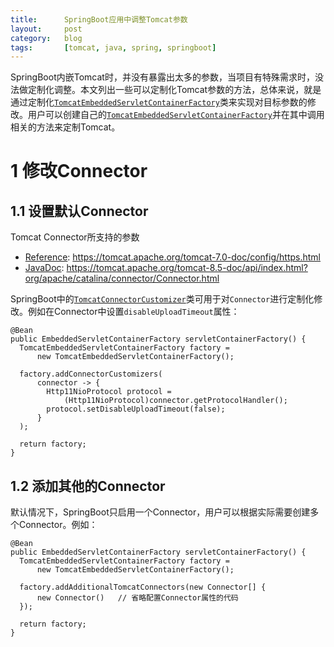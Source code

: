 ```yaml
---
title:      SpringBoot应用中调整Tomcat参数
layout:     post
category:   blog
tags:       [tomcat, java, spring, springboot]
---
```



SpringBoot内嵌Tomcat时，并没有暴露出太多的参数，当项目有特殊需求时，没法做定制化调整。本文列出一些可以定制化Tomcat参数的方法，总体来说，就是通过定制化[`TomcatEmbeddedServletContainerFactory`][1]类来实现对目标参数的修改。用户可以创建自己的[`TomcatEmbeddedServletContainerFactory`][1]并在其中调用相关的方法来定制Tomcat。

# 1 修改Connector

## 1.1 设置默认Connector

Tomcat Connector所支持的参数

* [Reference][4]: https://tomcat.apache.org/tomcat-7.0-doc/config/https.html
* [JavaDoc][3]: https://tomcat.apache.org/tomcat-8.5-doc/api/index.html?org/apache/catalina/connector/Connector.html

SpringBoot中的[`TomcatConnectorCustomizer`][2]类可用于对`Connector`进行定制化修改。例如在Connector中设置`disableUploadTimeout`属性：

    @Bean
    public EmbeddedServletContainerFactory servletContainerFactory() {
      TomcatEmbeddedServletContainerFactory factory =
          new TomcatEmbeddedServletContainerFactory();

      factory.addConnectorCustomizers(
          connector -> {
            Http11NioProtocol protocol = 
                (Http11NioProtocol)connector.getProtocolHandler();
            protocol.setDisableUploadTimeout(false);
          }
      );

      return factory;
    }

## 1.2 添加其他的Connector

默认情况下，SpringBoot只启用一个Connector，用户可以根据实际需要创建多个Connector。例如：

    @Bean
    public EmbeddedServletContainerFactory servletContainerFactory() {
      TomcatEmbeddedServletContainerFactory factory =
          new TomcatEmbeddedServletContainerFactory();

      factory.addAdditionalTomcatConnectors(new Connector[] {
          new Connector()   // 省略配置Connector属性的代码
      });

      return factory;
    }





[1]:    https://docs.spring.io/autorepo/docs/spring-boot/1.3.5.RELEASE/api/index.html?org/springframework/boot/context/embedded/tomcat/TomcatEmbeddedServletContainerFactory.html
[2]:    https://docs.spring.io/autorepo/docs/spring-boot/1.3.5.RELEASE/api/index.html?org/springframework/boot/context/embedded/tomcat/TomcatConnectorCustomizer.html
[3]:    https://tomcat.apache.org/tomcat-8.5-doc/api/index.html?org/apache/catalina/connector/Connector.html
[4]:    https://tomcat.apache.org/tomcat-7.0-doc/config/https.html